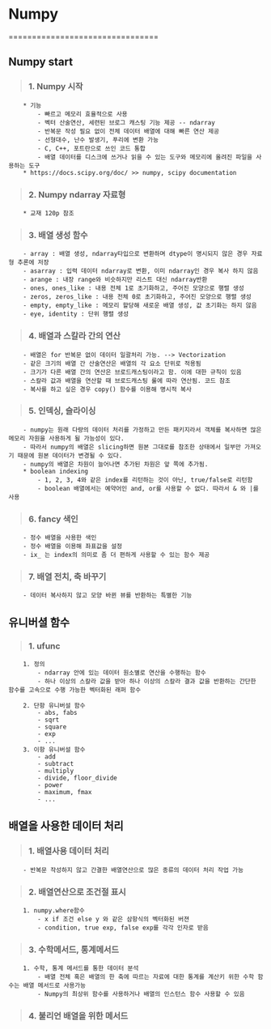 # Numpy
================================
## Numpy start
>###    1. Numpy 시작
        * 기능
            - 빠르고 메모리 효율적으로 사용
            - 벡터 산술연산, 세련된 브로그 캐스팅 기능 제공 -- ndarray
            - 반복문 작성 필요 없이 전체 데이터 배열에 대해 빠른 연산 제공
            - 선형대수, 난수 발생기, 푸리에 변환 가능
            - C, C++, 포트란으로 쓰인 코드 통합
            - 배열 데이터를 디스크에 쓰거나 읽을 수 있는 도구와 메모리에 올려진 파일을 사용하는 도구
        * https://docs.scipy.org/doc/ >> numpy, scipy documentation
>###    2. Numpy ndarray 자료형
        * 교재 120p 참조
>###    3. 배열 생성 함수
        - array : 배열 생성, ndarray타입으로 변환하며 dtype이 명시되지 않은 경우 자료형 추론에 저장
        - asarray : 입력 데이터 ndarray로 변환, 이미 ndarray인 경우 복사 하지 않음
        - arange : 내장 range와 비슷하지만 리스트 대신 ndarray반환
        - ones, ones_like : 내용 전체 1로 초기화하고, 주어진 모양으로 행렬 생성
        - zeros, zeros_like : 내용 전체 0로 초기화하고, 주어진 모양으로 행렬 생성
        - empty, empty_like : 메모리 할당해 새로운 배열 생성, 값 초기화는 하지 않음
        - eye, identity : 단위 행렬 생성
>###    4. 배열과 스칼라 간의 연산
        - 배열은 for 반복문 없이 데이터 일괄처리 가능. --> Vectorization
        - 같은 크기의 배열 간 산술연산은 배열의 각 요소 단위로 적용됨
        - 크기가 다른 배열 간의 연산은 브로드캐스팅이라고 함. 이에 대한 규칙이 있음
        - 스칼라 값과 배열을 연산할 때 브로드캐스팅 룰에 따라 연산됨. 코드 참조
        - 복사를 하고 싶은 경우 copy() 함수를 이용해 명시적 복사
>###    5. 인덱싱, 슬라이싱
        - numpy는 원래 다량의 데이터 처리를 가정하고 만든 패키지라서 객체를 복사하면 많은 메모리 자원을 사용하게 될 가능성이 있다.
        - 따라서 numpy의 배열은 slicing하면 원본 그대로를 참조한 상태에서 일부만 가져오기 때문에 원본 데이터가 변경될 수 있다.
        - numpy의 배열은 차원이 늘어나면 추가된 차원은 앞 쪽에 추가됨.
        * boolean indexing 
            - 1, 2, 3, 4와 같은 index를 리턴하는 것이 아닌, true/false로 리턴함
            - boolean 배열에서는 예약어인 and, or를 사용할 수 없다. 따라서 & 와 |를 사용
>###    6. fancy 색인
        - 정수 배열을 사용한 색인
        - 정수 배열을 이용해 좌표값을 설정
        - ix_ 는 index의 의미로 좀 더 편하게 사용할 수 있는 함수 제공
>###    7. 배열 전치, 축 바꾸기
        - 데이터 복사하지 않고 모양 바뀐 뷰를 반환하는 특별한 기능
        
## 유니버셜 함수
>###    1. ufunc
        1. 정의
            - ndarray 안에 있는 데이터 원소별로 연산을 수행하는 함수
            - 하나 이상의 스칼라 값을 받아 하나 이상의 스칼라 결과 값을 반환하는 간단한 함수를 고속으로 수행 가능한 벡터화된 래퍼 함수
        
        2. 단항 유니버설 함수
            - abs, fabs
            - sqrt
            - square
            - exp
            - ...
        3. 이항 유니버설 함수
            - add
            - subtract
            - multiply
            - divide, floor_divide
            - power
            - maximum, fmax
            - ...
## 배열을 사용한 데이터 처리
>###    1. 배열사용 데이터 처리
        - 반복문 작성하지 않고 간결한 배열연산으로 많은 종류의 데이터 처리 작업 가능
>###    2. 배열연산으로 조건절 표시
        1. numpy.where함수
            - x if 조건 else y 와 같은 삼항식의 벡터화된 버젼
            - condition, true exp, false exp를 각각 인자로 받음
>###    3. 수학메서드, 통계메서드
        1. 수학, 통계 메서드를 통한 데이터 분석
            - 배열 전체 혹은 배열의 한 축에 따르는 자료에 대한 통계를 계산키 위한 수학 함수는 배열 메서드로 사용가능
            - Numpy의 최상위 함수를 사용하거나 배열의 인스턴스 함수 사용할 수 있음
>###    4. 불리언 배열을 위한 메서드
        